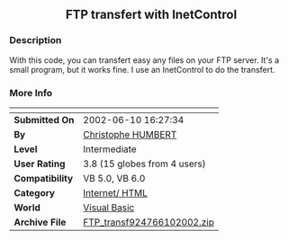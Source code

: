 ﻿<div align="center">

## FTP transfert with InetControl


</div>

### Description

With this code, you can transfert easy any files on your FTP server. It's a small program, but it works fine. I use an InetControl to do the transfert.
 
### More Info
 


<span>             |<span>
---                |---
**Submitted On**   |2002-06-10 16:27:34
**By**             |[Christophe HUMBERT](https://github.com/Planet-Source-Code/PSCIndex/blob/master/ByAuthor/christophe-humbert.md)
**Level**          |Intermediate
**User Rating**    |3.8 (15 globes from 4 users)
**Compatibility**  |VB 5\.0, VB 6\.0
**Category**       |[Internet/ HTML](https://github.com/Planet-Source-Code/PSCIndex/blob/master/ByCategory/internet-html__1-34.md)
**World**          |[Visual Basic](https://github.com/Planet-Source-Code/PSCIndex/blob/master/ByWorld/visual-basic.md)
**Archive File**   |[FTP\_transf924766102002\.zip](https://github.com/Planet-Source-Code/christophe-humbert-ftp-transfert-with-inetcontrol__1-35674/archive/master.zip)








